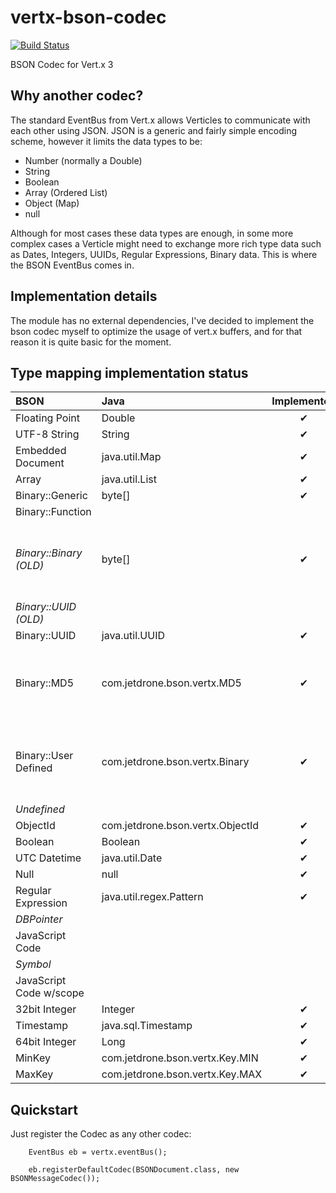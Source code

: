 vertx-bson-codec
===================
[![Build Status](https://travis-ci.org/pmlopes/vertx-bson-codec.svg?branch=master)](https://travis-ci.org/pmlopes/vertx-bson-codec)

BSON Codec for Vert.x 3

Why another codec?
----------------------
The standard EventBus from Vert.x allows Verticles to communicate with each other using JSON. JSON is a generic and fairly
simple encoding scheme, however it limits the data types to be:

* Number (normally a Double)
* String
* Boolean
* Array (Ordered List)
* Object (Map)
* null

Although for most cases these data types are enough, in some more complex cases a Verticle might need to exchange more
rich type data such as Dates, Integers, UUIDs, Regular Expressions, Binary data. This is where the BSON EventBus comes in.

Implementation details
----------------------
The module has no external dependencies, I've decided to implement the bson codec myself to optimize the usage of vert.x
buffers, and for that reason it is quite basic for the moment.

Type mapping implementation status
----------------------------------

| BSON | Java | Implemented | Comments |
|:-----|:-----|:-----------:|:---------|
| Floating Point | Double | ✔ |  |
| UTF-8 String | String | ✔ |  |
| Embedded Document | java.util.Map | ✔ |  |
| Array | java.util.List | ✔ |  |
| Binary::Generic | byte[] | ✔ |  |
| Binary::Function |  |  |  |
| _Binary::Binary (OLD)_ | byte[] | ✔ | _Deprecated/Only ReadOnly Support (when other sources write data to the Bus_ |
| _Binary::UUID (OLD)_ | | | _Deprecated_ |
| Binary::UUID | java.util.UUID | ✔ |  |
| Binary::MD5 | com.jetdrone.bson.vertx.MD5 | ✔ | This is a interface that you need to implement getHash() : byte[] |
| Binary::User Defined | com.jetdrone.bson.vertx.Binary | ✔ | This is a interface that you need to implement getBytes() : byte[] |
| _Undefined_ | | | _Deprecated_ |
| ObjectId | com.jetdrone.bson.vertx.ObjectId | ✔ |  |
| Boolean | Boolean | ✔ |  |
| UTC Datetime | java.util.Date | ✔ |  |
| Null | null | ✔ |  |
| Regular Expression | java.util.regex.Pattern | ✔ |  |
| _DBPointer_ |  |  | _Deprecated_ |
| JavaScript Code |  |  |  |
| _Symbol_ | | | _Deprecated_ |
| JavaScript Code w/scope |  |  |  |
| 32bit Integer | Integer | ✔ |  |
| Timestamp | java.sql.Timestamp | ✔ |  |
| 64bit Integer | Long | ✔ |  |
| MinKey | com.jetdrone.bson.vertx.Key.MIN | ✔ |  |
| MaxKey | com.jetdrone.bson.vertx.Key.MAX | ✔ |  |

Quickstart
----------
Just register the Codec as any other codec:

```
    EventBus eb = vertx.eventBus();

    eb.registerDefaultCodec(BSONDocument.class, new BSONMessageCodec());
```
